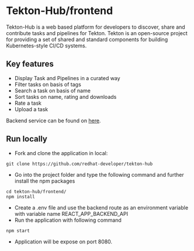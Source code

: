 # Tekton-Hub/frontend 
Tekton-Hub is a web based platform for developers to discover, share and contribute tasks and pipelines for Tekton. Tekton is an open-source project for providing a set of shared and standard components for building Kubernetes-style CI/CD systems.

## Key features
* Display Task and Pipelines in a curated way
* Filter tasks on basis of tags
* Search a task on basis of name
* Sort tasks on name, rating and downloads
* Rate a task
* Upload a task

Backend service can be found on [here](https://github.com/redhat-developer/tekton-hub/tree/master/backend/api).


## Run locally
* Fork and clone the application in local:
```
git clone https://github.com/redhat-developer/tekton-hub
```

* Go into the project folder and type the following command and further install the npm packages

```
cd tekton-hub/frontend/
npm install
```

* Create a .env file and use the backend route as an environment variable  with variable name REACT_APP_BACKEND_API
* Run the application with following command
```
npm start
```


* Application will be expose on port 8080.




